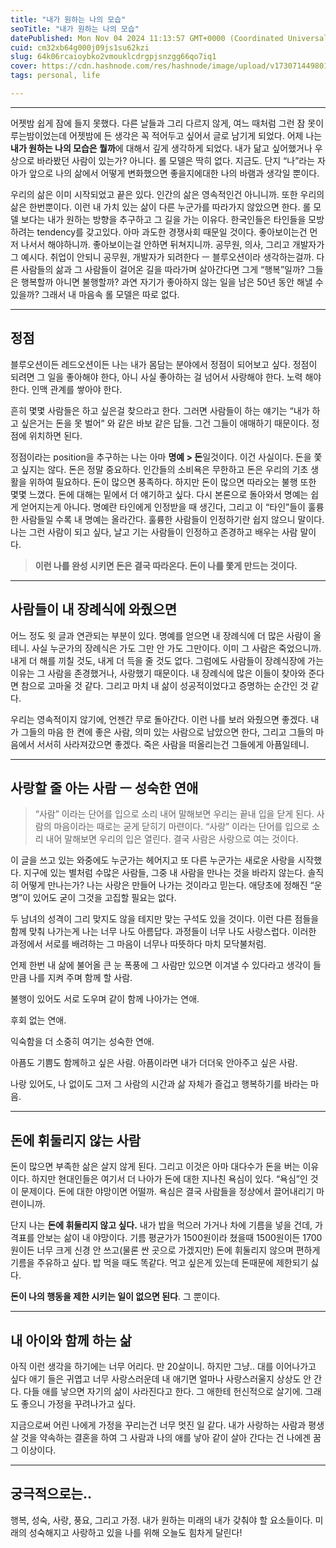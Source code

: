 ```yaml
---
title: "내가 원하는 나의 모습"
seoTitle: "내가 원하는 나의 모습"
datePublished: Mon Nov 04 2024 11:13:57 GMT+0000 (Coordinated Universal Time)
cuid: cm32xb64g000j09js1su62kzi
slug: 64k06rcaioybko2vmouklcdrgpjsnzgg66qo7iq1
cover: https://cdn.hashnode.com/res/hashnode/image/upload/v1730714498012/91c81781-8353-4998-beaf-2727adf8cb8b.jpeg
tags: personal, life

---
```


---

어젯밤 쉽게 잠에 들지 못했다. 다른 날들과 그리 다르지 않게, 여느 때처럼 그런 잠 못이루는밤이었는데 어젯밤에 든 생각은 꼭 적어두고 싶어서 글로 남기게 되었다. 어제 나는 **내가 원하는 나의 모습은 뭘까**에 대해서 깊게 생각하게 되었다. 내가 닮고 싶어했거나 우상으로 바라봤던 사람이 있는가? 아니다. 롤 모델은 딱히 없다. 지금도. 단지 “나”라는 자아가 앞으로 나의 삶에서 어떻게 변화했으면 좋을지에대한 나의 바램과 생각일 뿐이다.

우리의 삶은 이미 시작되었고 끝은 있다. 인간의 삶은 영속적인건 아니니까. 또한 우리의 삶은 한번뿐이다. 이런 내 가치 있는 삶이 다른 누군가를 따라가지 않았으면 한다. 롤 모델 보다는 내가 원하는 방향을 추구하고 그 길을 가는 이유다. 한국인들은 타인들을 모방하려는 tendency를 갖고있다. 아마 과도한 경쟁사회 때문일 것이다. 좋아보이는건 먼저 나서서 해야하니까. 좋아보이는걸 안하면 뒤쳐지니까. 공무원, 의사, 그리고 개발자가 그 예시다. 취업이 안되니 공무원, 개발자가 되려한다 ㅡ 블루오션이라 생각하는걸까. 다른 사람들의 삶과 그 사람들이 걸어온 길을 따라가며 살아간다면 그게 “행복”일까? 그들은 행복할까 아니면 불행할까? 과연 자기가 좋아하지 않는 일을 남은 50년 동안 해낼 수 있을까? 그래서 내 마음속 롤 모델은 따로 없다.

---

## 정점

블루오션이든 레드오션이든 나는 내가 몸담는 분야에서 정점이 되어보고 싶다. 정점이 되려면 그 일을 좋아해야 한다, 아니 사실 좋아하는 걸 넘어서 사랑해야 한다. 노력 해야한다. 인맥 관계를 쌓아야 한다.

흔히 몇몇 사람들은 하고 싶은걸 찾으라고 한다. 그러면 사람들이 하는 얘기는 “내가 하고 싶은거는 돈을 못 벌어” 와 같은 바보 같은 답들. 그건 그들이 애매하기 때문이다. 정점에 위치하면 된다.

정점이라는 position을 추구하는 나는 아마 **명예 &gt; 돈**일것이다. 이건 사실이다. 돈을 쫓고 싶지는 않다. 돈은 정말 중요하다. 인간들의 소비욕은 무한하고 돈은 우리의 기초 생활을 위하여 필요하다. 돈이 많으면 풍족하다. 하지만 돈이 많으면 따라오는 불행 또한 몇몇 느꼈다. 돈에 대해는 밑에서 더 얘기하고 싶다. 다시 본론으로 돌아와서 명예는 쉽게 얻어지는게 아니다. 명예란 타인에게 인정받을 때 생긴다, 그리고 이 “타인”들이 훌륭한 사람들일 수록 내 명예는 올라간다. 훌륭한 사람들이 인정하기란 쉽지 않으니 말이다. 나는 그런 사람이 되고 싶다, 날고 기는 사람들이 인정하고 존경하고 배우는 사람 말이다.

> **이런 나를 완성 시키면 돈은 결국 따라온다. 돈이 나를 쫓게 만드는 것이다.**

---

## 사람들이 내 장례식에 와줬으면

어느 정도 윗 글과 연관되는 부분이 있다. 명예를 얻으면 내 장례식에 더 많은 사람이 올테니. 사실 누군가의 장례식은 가도 그만 안 가도 그만이다. 이미 그 사람은 죽었으니까. 내게 더 해를 끼칠 것도, 내게 더 득을 줄 것도 없다. 그럼에도 사람들이 장례식장에 가는 이유는 그 사람을 존경했거나, 사랑했기 때문이다. 내 장례식에 많은 이들이 찾아와 준다면 참으로 고마울 것 같다. 그리고 마치 내 삶이 성공적이었다고 증명하는 순간인 것 같다.

우리는 영속적이지 않기에, 언젠간 무로 돌아간다. 이런 나를 보러 와줬으면 좋겠다. 내가 그들의 마음 한 켠에 좋은 사람, 의미 있는 사람으로 남았으면 한다, 그리고 그들의 마음에서 서서히 사라져갔으면 좋겠다. 죽은 사람을 떠올리는건 그들에게 아픔일테니.

---

## 사랑할 줄 아는 사람 ㅡ 성숙한 연애

> “사람” 이라는 단어를 입으로 소리 내어 말해보면 우리는 끝내 입을 닫게 된다. 사람의 마음이라는 때로는 굳게 닫히기 마련이다. “사랑” 이라는 단어를 입으로 소리 내어 말해보면 우리의 입은 열린다. 결국 사람은 사랑으로 여는 것이다.

이 글을 쓰고 있는 와중에도 누군가는 헤어지고 또 다른 누군가는 새로운 사랑을 시작했다. 지구에 있는 별처럼 수많은 사람들, 그중 내 사람을 만나는 것을 바라지 않는다. 솔직히 어떻게 만나는가? 나는 사랑은 만들어 나가는 것이라고 믿는다. 애당초에 정해진 “운명”이 있어도 굳이 그것을 고집할 필요는 없다.

두 남녀의 성격이 그리 맞지도 않을 테지만 맞는 구석도 있을 것이다. 이런 다른 점들을 함께 맞춰 나가는게 나는 너무 나도 아름답다. 과정들이 너무 나도 사랑스럽다. 이러한 과정에서 서로를 배려하는 그 마음이 너무나 따뜻하다 마치 모닥불처럼.

언제 한번 내 삶에 불어올 큰 눈 폭풍에 그 사람만 있으면 이겨낼 수 있다라고 생각이 들 만큼 나를 지켜 주며 함께 할 사람.

불행이 있어도 서로 도우며 같이 함께 나아가는 연애.

후회 없는 연애.

익숙함을 더 소중히 여기는 성숙한 연애.

아픔도 기쁨도 함께하고 싶은 사람. 아픔이라면 내가 더더욱 안아주고 싶은 사람.

나랑 있어도, 나 없이도 그저 그 사람의 시간과 삶 자체가 즐겁고 행복하기를 바라는 마음.

---

## 돈에 휘둘리지 않는 사람

돈이 많으면 부족한 삶은 살지 않게 된다. 그리고 이것은 아마 대다수가 돈을 버는 이유이다. 하지만 현대인들은 여기서 더 나아가 돈에 대한 지나친 욕심이 있다. “욕심”인 것이 문제이다. 돈에 대한 야망이면 어떨까. 욕심은 결국 사람들을 정상에서 끌어내리기 마련이니까.

단지 나는 **돈에 휘둘리지 않고 싶다.** 내가 밥을 먹으러 가거나 차에 기름을 넣을 건데, 가격표를 안보는 삶이 내 야망이다. 기름 평균가가 1500원이라 쳤을때 1500원이든 1700원이든 너무 크게 신경 안 쓰고(물론 싼 곳으로 가겠지만) 돈에 휘둘리지 않으며 편하게 기름을 주유하고 싶다. 밥 먹을 때도 똑같다. 먹고 싶은게 있는데 돈때문에 제한되기 싫다.

**돈이 나의 행동을 제한 시키는 일이 없으면 된다**. 그 뿐이다.

---

## 내 아이와 함께 하는 삶

아직 이런 생각을 하기에는 너무 어리다. 만 20살이니. 하지만 그냥.. 대를 이어나가고 싶다 애기 들은 귀엽고 너무 사랑스러운데 내 애기면 얼마나 사랑스러울지 상상도 안 간다. 다들 애를 낳으면 자기의 삶이 사라진다고 한다. 그 애한테 헌신적으로 살기에. 그래도 좋으니 가정을 꾸려나가고 싶다.

지금으로써 어린 나에게 가정을 꾸리는건 너무 멋진 일 같다. 내가 사랑하는 사람과 평생 살 것을 약속하는 결혼을 하여 그 사람과 나의 애를 낳아 같이 살아 간다는 건 나에겐 꿈 그 이상이다.

---

## 궁극적으로는..

행복, 성숙, 사랑, 풍요, 그리고 가정. 내가 원하는 미래의 내가 갖춰야 할 요소들이다. 미래의 성숙해지고 사랑하고 있을 나를 위해 오늘도 힘차게 달린다!